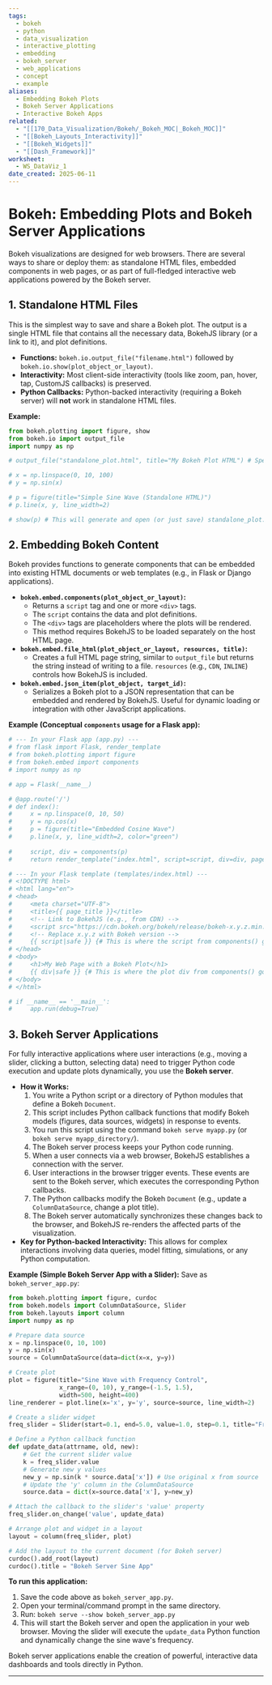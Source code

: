 ```yaml
---
tags:
  - bokeh
  - python
  - data_visualization
  - interactive_plotting
  - embedding
  - bokeh_server
  - web_applications
  - concept
  - example
aliases:
  - Embedding Bokeh Plots
  - Bokeh Server Applications
  - Interactive Bokeh Apps
related:
  - "[[170_Data_Visualization/Bokeh/_Bokeh_MOC|_Bokeh_MOC]]"
  - "[[Bokeh_Layouts_Interactivity]]"
  - "[[Bokeh_Widgets]]"
  - "[[Dash_Framework]]"
worksheet:
  - WS_DataViz_1
date_created: 2025-06-11
---
```

# Bokeh: Embedding Plots and Bokeh Server Applications

Bokeh visualizations are designed for web browsers. There are several ways to share or deploy them: as standalone HTML files, embedded components in web pages, or as part of full-fledged interactive web applications powered by the Bokeh server.

## 1. Standalone HTML Files
This is the simplest way to save and share a Bokeh plot. The output is a single HTML file that contains all the necessary data, BokehJS library (or a link to it), and plot definitions.

-   **Functions:** `bokeh.io.output_file("filename.html")` followed by `bokeh.io.show(plot_object_or_layout)`.
-   **Interactivity:** Most client-side interactivity (tools like zoom, pan, hover, tap, CustomJS callbacks) is preserved.
-   **Python Callbacks:** Python-backed interactivity (requiring a Bokeh server) will **not** work in standalone HTML files.

**Example:**
```python
from bokeh.plotting import figure, show
from bokeh.io import output_file
import numpy as np

# output_file("standalone_plot.html", title="My Bokeh Plot HTML") # Specify output file

# x = np.linspace(0, 10, 100)
# y = np.sin(x)

# p = figure(title="Simple Sine Wave (Standalone HTML)")
# p.line(x, y, line_width=2)

# show(p) # This will generate and open (or just save) standalone_plot.html
```

## 2. Embedding Bokeh Content
Bokeh provides functions to generate components that can be embedded into existing HTML documents or web templates (e.g., in Flask or Django applications).

-   **`bokeh.embed.components(plot_object_or_layout)`:**
    -   Returns a `script` tag and one or more `<div>` tags.
    -   The `script` contains the data and plot definitions.
    -   The `<div>` tags are placeholders where the plots will be rendered.
    -   This method requires BokehJS to be loaded separately on the host HTML page.
-   **`bokeh.embed.file_html(plot_object_or_layout, resources, title)`:**
    -   Creates a full HTML page string, similar to `output_file` but returns the string instead of writing to a file. `resources` (e.g., `CDN`, `INLINE`) controls how BokehJS is included.
-   **`bokeh.embed.json_item(plot_object, target_id)`:**
    -   Serializes a Bokeh plot to a JSON representation that can be embedded and rendered by BokehJS. Useful for dynamic loading or integration with other JavaScript applications.

**Example (Conceptual `components` usage for a Flask app):**
```python
# --- In your Flask app (app.py) ---
# from flask import Flask, render_template
# from bokeh.plotting import figure
# from bokeh.embed import components
# import numpy as np

# app = Flask(__name__)

# @app.route('/')
# def index():
#     x = np.linspace(0, 10, 50)
#     y = np.cos(x)
#     p = figure(title="Embedded Cosine Wave")
#     p.line(x, y, line_width=2, color="green")
    
#     script, div = components(p)
#     return render_template("index.html", script=script, div=div, page_title="Bokeh Embedded Plot")

# --- In your Flask template (templates/index.html) ---
# <!DOCTYPE html>
# <html lang="en">
# <head>
#     <meta charset="UTF-8">
#     <title>{{ page_title }}</title>
#     <!-- Link to BokehJS (e.g., from CDN) -->
#     <script src="https://cdn.bokeh.org/bokeh/release/bokeh-x.y.z.min.js"></script> 
#     <!-- Replace x.y.z with Bokeh version -->
#     {{ script|safe }} {# This is where the script from components() goes #}
# </head>
# <body>
#     <h1>My Web Page with a Bokeh Plot</h1>
#     {{ div|safe }} {# This is where the plot div from components() goes #}
# </body>
# </html>

# if __name__ == '__main__':
#     app.run(debug=True)
```

## 3. Bokeh Server Applications
For fully interactive applications where user interactions (e.g., moving a slider, clicking a button, selecting data) need to trigger Python code execution and update plots dynamically, you use the **Bokeh server**.

-   **How it Works:**
    1.  You write a Python script or a directory of Python modules that define a Bokeh `Document`.
    2.  This script includes Python callback functions that modify Bokeh models (figures, data sources, widgets) in response to events.
    3.  You run this script using the command `bokeh serve myapp.py` (or `bokeh serve myapp_directory/`).
    4.  The Bokeh server process keeps your Python code running.
    5.  When a user connects via a web browser, BokehJS establishes a connection with the server.
    6.  User interactions in the browser trigger events. These events are sent to the Bokeh server, which executes the corresponding Python callbacks.
    7.  The Python callbacks modify the Bokeh `Document` (e.g., update a `ColumnDataSource`, change a plot title).
    8.  The Bokeh server automatically synchronizes these changes back to the browser, and BokehJS re-renders the affected parts of the visualization.
-   **Key for Python-backed Interactivity:** This allows for complex interactions involving data queries, model fitting, simulations, or any Python computation.

**Example (Simple Bokeh Server App with a Slider):**
Save as `bokeh_server_app.py`:
```python
from bokeh.plotting import figure, curdoc
from bokeh.models import ColumnDataSource, Slider
from bokeh.layouts import column
import numpy as np

# Prepare data source
x = np.linspace(0, 10, 100)
y = np.sin(x)
source = ColumnDataSource(data=dict(x=x, y=y))

# Create plot
plot = figure(title="Sine Wave with Frequency Control",
              x_range=(0, 10), y_range=(-1.5, 1.5),
              width=500, height=400)
line_renderer = plot.line(x='x', y='y', source=source, line_width=2)

# Create a slider widget
freq_slider = Slider(start=0.1, end=5.0, value=1.0, step=0.1, title="Frequency")

# Define a Python callback function
def update_data(attrname, old, new):
    # Get the current slider value
    k = freq_slider.value
    # Generate new y values
    new_y = np.sin(k * source.data['x']) # Use original x from source
    # Update the 'y' column in the ColumnDataSource
    source.data = dict(x=source.data['x'], y=new_y)

# Attach the callback to the slider's 'value' property
freq_slider.on_change('value', update_data)

# Arrange plot and widget in a layout
layout = column(freq_slider, plot)

# Add the layout to the current document (for Bokeh server)
curdoc().add_root(layout)
curdoc().title = "Bokeh Server Sine App"
```
**To run this application:**
1.  Save the code above as `bokeh_server_app.py`.
2.  Open your terminal/command prompt in the same directory.
3.  Run: `bokeh serve --show bokeh_server_app.py`
4.  This will start the Bokeh server and open the application in your web browser. Moving the slider will execute the `update_data` Python function and dynamically change the sine wave's frequency.

Bokeh server applications enable the creation of powerful, interactive data dashboards and tools directly in Python.

---